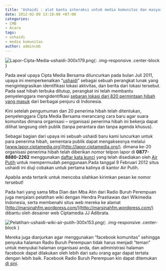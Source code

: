 ```yaml
---
title: 'Ushaidi : alat bantu interaksi untuk media komunitas dan masyarakat umum'
date: 2012-02-09 13:18:00 +07:00
categories:
- CMB
- Acara
tags:
- ushaidi
- media komunitas
author: admincmb
---
```


![Lapor-Cipta-Media-ushaidi-300x179.png](/uploads/Lapor-Cipta-Media-ushaidi-300x179.png){: .img-responsive .center-block }

Pada awal upaya Cipta Media Bersama diluncurkan pada bulan Juli 2011, upaya ini memperkenalkan “[ushaidi](http://id.wikipedia.org/wiki/Ushaidi)” sebagai sebuah perangkat lunak yang mengintegrasikan identifikasi lokasi aktivitas, dan berita dari lokasi tersebut. Pada saat hibah terbuka ditutup, perangkat ini telah membantu penyelenggara mengidentifkasi [sebaran lokasi dari 820 permintaan hibah yang masuk](http://www.ciptamedia.org/2011/09/29/konferensi-pers-pengumuman-35-calon-penerima-hibah/) dari berbagai penjuru di Indonesia.

Kini setelah pengumuman dan 20 penerima hibah telah ditentukan, penyelenggara Cipta Media Bersama merancang cara baru agar suara komunitas dimana organisasi – organisasi penerima hibah ini bekerja dapat dilihat langsung oleh publik (tanpa perantara dan tanpa agenda khusus).

Sebagai bagian dari upaya ini sebuah ushaidi baru kami luncurkan untuk para penerima hibah, sementara publik dapat mengaksesnya melalui [www.lapor.ciptamedia.org](http://lapor.ciptamedia.org/). dimana ke-20 organisasi penerima hibah telah diberikan nomor telpon lapor di **0877-8880-2262** menggunakan [daftar kata kunci](http://www.ciptamedia.org/kata-kunci-organisasi-untuk-lapor-ciptamedia-org-melalui-sms/) yang telah disediakan oleh [Air Putih](http://www.airputih.or.id/) untuk mempermudah penggunaan.Pada tanggal 9 Februari 2012 situs ushaidi ini diuji cobakan untuk pertama kalinya di kantor Air Putih.

Apabila anda tertarik untuk mencoba silahkan kirimkan pesan ke nomor tersebut!

Pada hari yang sama Mba Dian dan Mba Atin dari Radio Buruh Perempuan juga menjalani pelatihan wiki dengan Hendra Prastiawan dari Wikimedia Indonesia, serta membenahi situs web mereka ke alamat [http://marsinahfm.wordpress.com/](http://marsinahfm.wordpress.com/) dibantu oleh desainer web Ciptamedia JJ Adibrata.

![Pelatihan-ushaidi-wiki-air-putih-300x153.png](/uploads/Pelatihan-ushaidi-wiki-air-putih-300x153.png){: .img-responsive .center-block }

Mereka juga dianjurkan agar menggunakan “facebook komunitas” sehingga penyuka halaman Radio Buruh Perempuan tidak harus menjadi “teman” untuk menyukai halaman organisasi anda, dan administrasi halaman facebook dapat dilakukan oleh lebih dari satu orang agar dapat tertata dengan lebih baik. Facebook Radio Buruh Perempuan kin dapat ditemukan [di sini](http://www.facebook.com/Radio-komunitas-marsinah-fm/368827486478900#!/pages/Radio-komunitas-marsinah-fm/368827486478900).